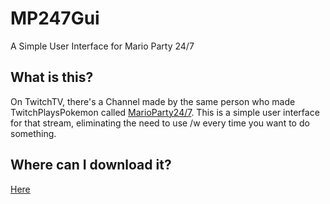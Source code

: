 # MP247Gui
A Simple User Interface for Mario Party 24/7

## What is this?

On TwitchTV, there's a Channel made by the same person who made TwitchPlaysPokemon called [MarioParty24/7](http://twitch.tv/marioparty247). This is a simple user interface for that stream, eliminating the need to use /w every time you want to do something.

## Where can I download it?

[Here](https://github.com/robomaeyhem/MP247Gui/blob/master/dist/MP247Gui.jar)
